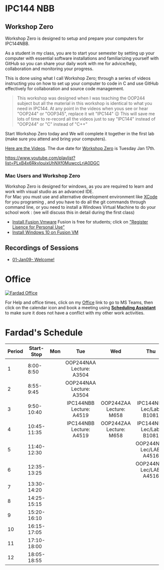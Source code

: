 # IPC144 NBB  


## Workshop Zero
Workshop Zero is designed to setup and prepare your computers for IPC144NBB.

As a student in my class, you are to start your semester by setting up your computer with essential software installations and familiarizing yourself with GitHub so you can share your daily work with me for advice/help, collaboration and monitoring your progress. 

This is done using what I call Workshop Zero; through a series of videos instructing you on how to set up your computer to code in C and use GitHub effectively for collaboration and source code management.

> This workshop was designed when I was teaching the OOP244 subject but all the material in this workshop is identical to what you need in IPC144. At any point in the videos when yous see or hear "OOP244" or "OOP345", replace it wit "IPC144" :wink: This will save me lots of time to re-record all the videos just to say "IPC144" instead of "OOP244" or "C" instead of "C++"
 
Start Workshop Zero today and We will complete it together in the first lab (make sure you attend and bring your computers). 

[Here are the Videos](https://www.youtube.com/playlist?list=PLxB4x6RkylouixUhNXf0MuwccLriA0DGC). The due date for [Workshop Zero](https://www.youtube.com/playlist?list=PLxB4x6RkylouixUhNXf0MuwccLriA0DGC) is Tuesday Jan 17th.

https://www.youtube.com/playlist?list=PLxB4x6RkylouixUhNXf0MuwccLriA0DGC

### Mac Users and Workshop Zero
Workshop Zero is designed for windows, as you are required to learn and work with visual studio as an advanced IDE.<br />
For Mac you must use and alternative development environment like [XCode](https://www.cs.auckland.ac.nz/~paul/C/Mac/xcode/) for you programing , and you have to do all the git commands through command line, or you need to install a Windows Virtual Machine to do your school work : (we will discuss this in detail during the first class)
- [Install Fusion Vmware](https://www.vmware.com/ca/products/fusion/fusion-evaluation.html) Fusion is free for students; click on ["Register Lisence for Personal Use"](https://customerconnect.vmware.com/web/vmware/evalcenter?p=fusion-player-personal) 
- [Install Windows 10 on Fusion VM](https://www.groovypost.com/howto/create-custom-virtual-machine-vmware-fusion/)

## Recordings of Sessions
- [01-Jan09- Welcome!](https://youtu.be/9PmVzIEZ6Ds?si=16-gQYlAKhQBJ7Se)


# Office
[![Fardad Office](images/244Office.png)](https://teams.microsoft.com/l/channel/19%3a3kkkWfYNTF241LYBO-w-XJ3CWoIGdLn_81ivSGVShek1%40thread.tacv2/General?groupId=b3d0c231-ba57-436e-90d9-6b124723bd0c&tenantId=eb34f74a-58e7-4a8b-9e59-433e4c412757)

For Help and office times, click on my  [Office](https://teams.microsoft.com/l/channel/19%3a3kkkWfYNTF241LYBO-w-XJ3CWoIGdLn_81ivSGVShek1%40thread.tacv2/General?groupId=b3d0c231-ba57-436e-90d9-6b124723bd0c&tenantId=eb34f74a-58e7-4a8b-9e59-433e4c412757) link to go to MS Teams, then click on the calendar icon and book a meeting using [**Scheduling Assistant**](https://www.youtube.com/watch?v=RLDoP3eXAUU&ab_channel=FardadSoleimanloo) to make sure it does not have a conflict with my other work activities.


# Fardad's Schedule
| Period | Start-Stop  | Mon | Tue | Wed | Thu | Fri |
|--------|-------------|:-----------------:|:-----------------:|:-----------------:|:-----------------:|:-----------------:|
| 1      | 8:00-8:50   |    |  OOP244NAA <br /> Lecture: A3504  |    |    |  OOP244ZAA <br /> Lec/Lab: M664  |
| 2      | 8:55-9:45   |    |  OOP244NAA <br /> Lecture: A3504  |    |    |  OOP244ZAA <br /> Lec/Lab: M664  |
| 3      | 9:50-10:40  |    |  IPC144NBB <br /> Lecture: A4519  |  OOP244ZAA <br /> Lecture: M658  |  IPC144NBB <br /> Lec/Lab: B1081  |    |
| 4      | 10:45-11:35 |    |  IPC144NBB <br /> Lecture: A4519  |  OOP244ZAA <br /> Lecture: M658  |  IPC144NBB <br /> Lec/Lab: B1081  |    |
| 5      | 11:40-12:30 |    |    |    |  OOP244NAA <br /> Lec/LAB: A4516  |    |
| 6      | 12:35-13:25 |    |    |    |  OOP244NAA <br /> Lec/LAB: A4516  |    |
| 7      | 13:30-14:20 |    |    |    |    |    |
| 8      | 14:25-15:15 |    |    |    |    |    |
| 9      | 15:20-16:10 |    |    |    |    |    |
| 10     | 16:15-17:05 |    |    |    |    |    |
| 11     | 17:10-18:00 |    |    |    |    |    |
| 12     | 18:05-18:55 |    |    |    |    |    |





